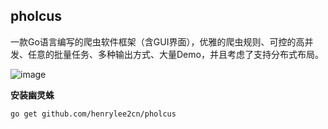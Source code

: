 ## pholcus
一款Go语言编写的爬虫软件框架（含GUI界面），优雅的爬虫规则、可控的高并发、任意的批量任务、多种输出方式、大量Demo，并且考虑了支持分布式布局。

![image](https://github.com/henrylee2cn/pholcus/blob/master/doc/project.png)



**安装幽灵蛛**
```
go get github.com/henrylee2cn/pholcus
```
